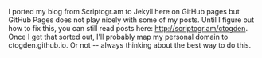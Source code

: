 I ported my blog from Scriptogr.am to Jekyll here on GitHub pages but GitHub Pages does not play nicely with some of my posts.  Until I figure out how to fix this, you can still read posts here: http://scriptogr.am/ctogden.  Once I get that sorted out, I'll probably map my personal domain to ctogden.github.io.  Or not -- always thinking about the best way to do this.
